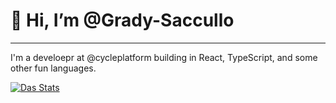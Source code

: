 # 👋 Hi, I’m @Grady-Saccullo

---

I'm a develoepr at @cycleplatform building in React, TypeScript, and some other fun languages.

[![Das Stats](https://github-readme-stats.vercel.app/api?username=Grady-Saccullo&show_icons=true&theme=dracula&hide_title=true)](https://github.com/Grady-Saccullo)

<!---
Grady-Saccullo/Grady-Saccullo is a ✨ special ✨ repository because its `README.md` (this file) appears on your GitHub profile.
You can click the Preview link to take a look at your changes.
--->
